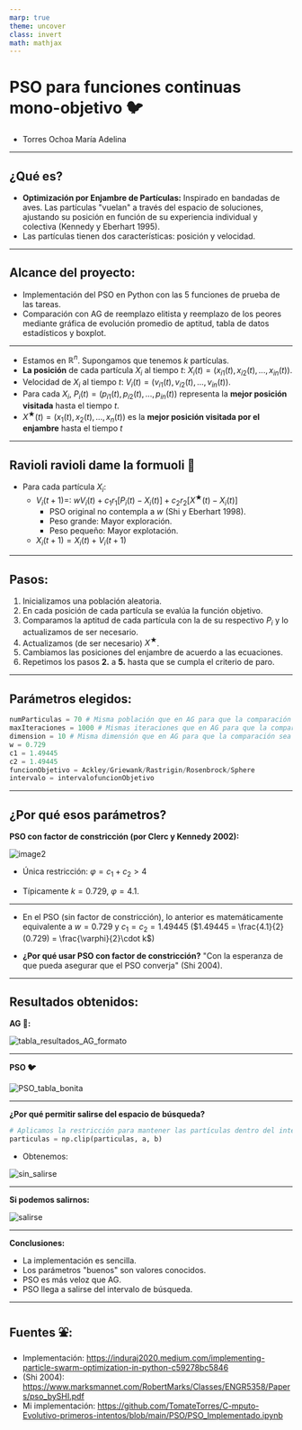 ```yaml
---
marp: true
theme: uncover
class: invert
math: mathjax
---
```


# <!--fit-->PSO para funciones continuas mono-objetivo :bird:

- Torres Ochoa María Adelina

---

## ¿Qué es?

- **Optimización por Enjambre de Partículas:** Inspirado en bandadas de aves. Las partículas "vuelan" a través del espacio de soluciones, ajustando su posición en función de su experiencia individual y colectiva (Kennedy y Eberhart 1995).
- Las partículas tienen dos características: posición y velocidad.

---

## Alcance del proyecto:

- Implementación del PSO en Python con las 5 funciones de prueba de las tareas.
- Comparación con AG de reemplazo elitista y reemplazo de los peores mediante gráfica de evolución promedio de aptitud, tabla de datos estadísticos y boxplot.

---

- Estamos en $\mathbb{R}^n$. Supongamos que tenemos $k$ partículas.
- **La posición** de cada partícula $X_i$ al tiempo $t$:
$X_i(t) = (x_{i1}(t), x_{i2}(t), ..., x_{in}(t))$.
- Velocidad de $X_i$ al tiempo $t$: 
$V_{i}(t) = (v_{i1}(t), v_{i2}(t), ..., v_{in}(t))$.
- Para cada $X_i$, $P_i(t)=(p_{i1}(t), p_{i2}(t), ..., p_{in}(t))$ representa la **mejor posición visitada** hasta el tiempo $t$.
- $X^{\bigstar}(t) = (x_{1}(t), x_{2}(t), ..., x_{n}(t))$ es la **mejor posición visitada por el enjambre** hasta el tiempo $t$

---

## <!--fit-->Ravioli ravioli dame la formuoli :spaghetti:

- Para cada partícula $X_i$:
    - $V_{i}(t+1)=$:
    $wV_{i}(t) + c_1 r_1 [P_i(t) - X_i(t)] + c_2 r_2 [X^{\bigstar}(t) - X_i(t)]$
        - PSO original no contempla a $w$ (Shi y Eberhart 1998).
        - Peso grande: Mayor exploración.
        - Peso pequeño: Mayor explotación.
    - $X_i(t+1) = X_i(t) + V_{i}(t+1)$

---

## Pasos:

1. Inicializamos una población aleatoria.
2. En cada posición de cada partícula se evalúa la función objetivo.
3. Comparamos la aptitud de cada partícula con la de su respectivo $P_i$ y lo actualizamos de ser necesario. 
4. Actualizamos (de ser necesario) $X^\bigstar$.
5. Cambiamos las posiciones del enjambre de acuerdo a las ecuaciones.
6. Repetimos los pasos **2.** a **5.** hasta que se cumpla el criterio de paro.

---

## Parámetros elegidos:
```python
numParticulas = 70 # Misma población que en AG para que la comparación sea justa.
maxIteraciones = 1000 # Mismas iteraciones que en AG para que la comparación sea justa.
dimension = 10 # Misma dimensión que en AG para que la comparación sea justa.
w = 0.729
c1 = 1.49445
c2 = 1.49445 
funcionObjetivo = Ackley/Griewank/Rastrigin/Rosenbrock/Sphere
intervalo = intervalofuncionObjetivo
```
--------

## ¿Por qué esos parámetros?

**PSO con factor de constricción (por Clerc y Kennedy 2002):**

![image2](https://github.com/user-attachments/assets/505d7b48-bd20-4ce7-a278-fb3898d341f8)



- Única restricción: $\varphi = c_1 + c_2 > 4$

- Típicamente $k=0.729$, $\varphi = 4.1$.

---

- En el PSO (sin factor de constricción), lo anterior es matemáticamente equivalente a $w = 0.729$ y $c_1 = c_2 = 1.49445$ 
($1.49445 = \frac{4.1}{2}(0.729) = \frac{\varphi}{2}\cdot k$)

- **¿Por qué usar PSO con factor de constricción?** "Con la esperanza de que pueda asegurar que el PSO converja" (Shi 2004).

---

## Resultados obtenidos:

**AG :herb::**

![tabla_resultados_AG_formato](https://github.com/user-attachments/assets/0ac362ea-76c6-4265-984f-ee3c9ca0c14e)


---

**PSO :bird:**

![PSO_tabla_bonita](https://github.com/user-attachments/assets/ecb2005e-96c6-4048-b5dd-55de8ec418df)


----

**¿Por qué permitir salirse del espacio de búsqueda?**

```python
# Aplicamos la restricción para mantener las partículas dentro del intervalo [a, b]
particulas = np.clip(particulas, a, b)
```
- Obtenemos:

![sin_salirse](https://github.com/user-attachments/assets/39635f9d-c18b-48de-b4e7-b9d35d93433d)

---

**Si podemos salirnos:**

![salirse](https://github.com/user-attachments/assets/484c60e2-09b9-464f-a0b2-248db4dae9c8)


---

**Conclusiones:**

- La implementación es sencilla.
- Los parámetros "buenos" son valores conocidos.
- PSO es más veloz que AG.
- PSO llega a salirse del intervalo de búsqueda.

---

## Fuentes :fountain::

- Implementación: https://induraj2020.medium.com/implementing-particle-swarm-optimization-in-python-c59278bc5846
- (Shi 2004): https://www.marksmannet.com/RobertMarks/Classes/ENGR5358/Papers/pso_bySHI.pdf
- Mi implementación: https://github.com/TomateTorres/C-mputo-Evolutivo-primeros-intentos/blob/main/PSO/PSO_Implementado.ipynb
